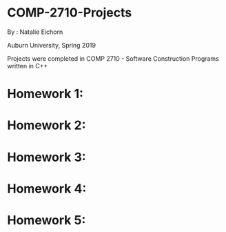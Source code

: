 # COMP-2710-Projects
By : Natalie Eichorn

Auburn University, Spring 2019

Projects were completed in COMP 2710 - Software Construction
Programs written in C++


# Homework 1:
# Homework 2:
# Homework 3: 
# Homework 4:
# Homework 5:
